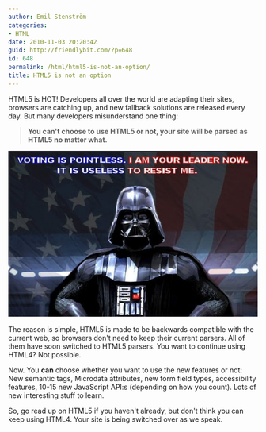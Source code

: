 ```yaml
---
author: Emil Stenström
categories:
- HTML
date: 2010-11-03 20:20:42
guid: http://friendlybit.com/?p=648
id: 648
permalink: /html/html5-is-not-an-option/
title: HTML5 is not an option
---
```


HTML5 is HOT! Developers all over the world are adapting their sites, browsers are catching up, and new fallback solutions are released every day. But many developers misunderstand one thing:

> **You can't choose to use HTML5 or not, your site will be parsed as HTML5 no matter what.**

<img class="alignnone size-full wp-image-656" style="max-width: 100%;" title="no-choice" src="/files/post-media/no-choice-e1288811809935.jpg" alt="Voting is pointless. I am your leader now. It is useless to resist me." />

The reason is simple, HTML5 is made to be backwards compatible with the current web, so browsers don't need to keep their current parsers. All of them have soon switched to HTML5 parsers. You want to continue using HTML4? Not possible.

Now. You **can** choose whether you want to use the new features or not: New semantic tags, Microdata attributes, new form field types, accessibility features, 10-15 new JavaScript API:s (depending on how you count). Lots of new interesting stuff to learn.

So, go read up on HTML5 if you haven't already, but don't think you can keep using HTML4. Your site is being switched over as we speak.
